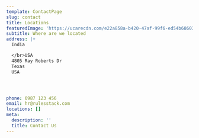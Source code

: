 ```yaml
---
template: ContactPage
slug: contact
title: Locations
featuredImage: 'https://ucarecdn.com/e22a858a-b420-47af-99f6-ed54b6860333/'
subtitle: Where are we located
address: |+
  India

  </br>USA 
  4805 Ray Roberts Dr
  Texas 
  USA




phone: 0987 123 456
email: hr@rulesstack.com
locations: []
meta:
  description: ''
  title: Contact Us
---
```

 
